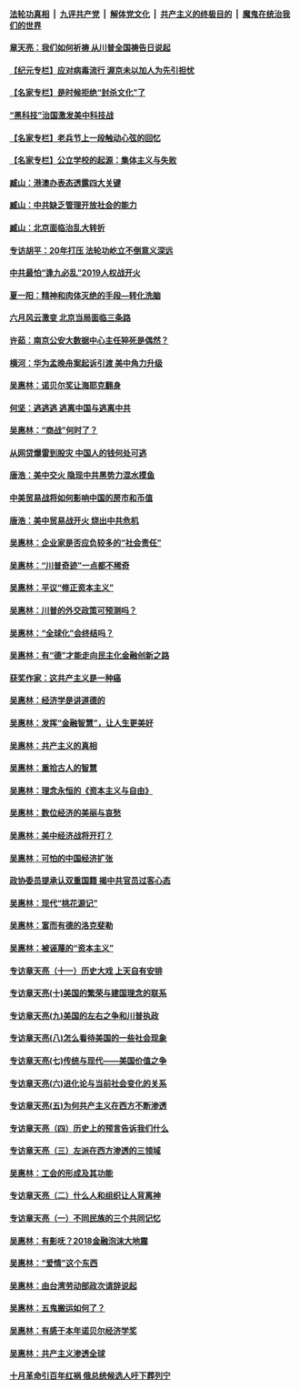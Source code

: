 

####  [法轮功真相](../../../../basic/blob/master/README.md?t=06282302) &nbsp;|&nbsp; [九评共产党](../../../../9ping.md/blob/master/README.md?t=06282302) &nbsp;|&nbsp; [解体党文化](../../../../jtdwh.md/blob/master/README.md?t=06282302)  &nbsp;|&nbsp; [共产主义的终极目的](../../../../gczydzjmd.md/blob/master/README.md?t=06282302) &nbsp;|&nbsp; [魔鬼在统治我们的世界](../../../../mgztzwmdsj.md/blob/master/README.md?t=06282302) 

#### [章天亮：我们如何祈祷 从川普全国祷告日说起](../pages/nsc423/n11944627.md?t=06282302) 

#### [【纪元专栏】应对病毒流行 渥京未以加人为先引担忧](../pages/nsc423/n11875714.md?t=06282302) 

#### [【名家专栏】是时候拒绝“封杀文化”了](../pages/nsc423/n11814093.md?t=06282302) 

#### [“黑科技”治国激发美中科技战](../pages/nsc423/n11638056.md?t=06282302) 

#### [【名家专栏】老兵节上一段触动心弦的回忆](../pages/nsc423/n11646016.md?t=06282302) 

#### [【名家专栏】公立学校的起源：集体主义与失败](../pages/nsc423/n11601833.md?t=06282302) 

#### [臧山：港澳办表态透露四大关键](../pages/nsc423/n11421628.md?t=06282302) 

#### [臧山：中共缺乏管理开放社会的能力](../pages/nsc423/n11407457.md?t=06282302) 

#### [臧山：北京面临治乱大转折](../pages/nsc423/n11406895.md?t=06282302) 

#### [专访胡平：20年打压 法轮功屹立不倒意义深远](../pages/nsc423/n11398800.md?t=06282302) 

#### [中共最怕“逢九必乱”2019人权战开火](../pages/nsc423/n11385248.md?t=06282302) 

#### [夏一阳：精神和肉体灭绝的手段—转化洗脑](../pages/nsc423/n11368250.md?t=06282302) 

#### [六月风云激变 北京当局面临三条路](../pages/nsc423/n11313668.md?t=06282302) 

#### [许茹：南京公安大数据中心主任猝死是偶然？](../pages/nsc423/n11064744.md?t=06282302) 

#### [横河：华为孟晚舟案起诉引渡 美中角力升级](../pages/nsc423/n11027230.md?t=06282302) 

#### [吴惠林：诺贝尔奖让海耶克翻身](../pages/nsc423/n10890049.md?t=06282302) 

#### [何坚：逃逃逃 逃离中国与逃离中共](../pages/nsc423/n10592891.md?t=06282302) 

#### [吴惠林：“商战”何时了？](../pages/nsc423/n10573558.md?t=06282302) 

#### [从网贷爆雷到股灾 中国人的钱何处可逃](../pages/nsc423/n10572800.md?t=06282302) 

#### [唐浩：美中交火 隐现中共黑势力混水摸鱼](../pages/nsc423/n10544040.md?t=06282302) 

#### [中美贸易战将如何影响中国的房市和币值](../pages/nsc423/n10543697.md?t=06282302) 

#### [唐浩：美中贸易战开火 烧出中共危机](../pages/nsc423/n10540126.md?t=06282302) 

#### [吴惠林：企业家是否应负较多的“社会责任”](../pages/nsc423/n10535022.md?t=06282302) 

#### [吴惠林：“川普奇迹”一点都不稀奇](../pages/nsc423/n10512808.md?t=06282302) 

#### [吴惠林：平议“修正资本主义”](../pages/nsc423/n10495724.md?t=06282302) 

#### [吴惠林：川普的外交政策可预测吗？](../pages/nsc423/n10462387.md?t=06282302) 

#### [吴惠林：“全球化”会终结吗？](../pages/nsc423/n10452838.md?t=06282302) 

#### [吴惠林：有“德”才能走向民主化金融创新之路](../pages/nsc423/n10432292.md?t=06282302) 

#### [获奖作家：这共产主义是一种癌](../pages/nsc423/n10431541.md?t=06282302) 

#### [吴惠林：经济学是讲道德的](../pages/nsc423/n10398014.md?t=06282302) 

#### [吴惠林：发挥“金融智慧”，让人生更美好](../pages/nsc423/n10375019.md?t=06282302) 

#### [吴惠林：共产主义的真相](../pages/nsc423/n10351394.md?t=06282302) 

#### [吴惠林：重拾古人的智慧](../pages/nsc423/n10337691.md?t=06282302) 

#### [吴惠林：理念永恒的《资本主义与自由》](../pages/nsc423/n10316274.md?t=06282302) 

#### [吴惠林：数位经济的美丽与哀愁](../pages/nsc423/n10292946.md?t=06282302) 

#### [吴惠林：美中经济战将开打？](../pages/nsc423/n10258825.md?t=06282302) 

#### [吴惠林：可怕的中国经济扩张](../pages/nsc423/n10219147.md?t=06282302) 

#### [政协委员提承认双重国籍 揭中共官员过客心态](../pages/nsc423/n10208809.md?t=06282302) 

#### [吴惠林：现代“桃花源记”](../pages/nsc423/n10185234.md?t=06282302) 

#### [吴惠林：富而有德的洛克斐勒](../pages/nsc423/n10142264.md?t=06282302) 

#### [吴惠林：被诬蔑的“资本主义”](../pages/nsc423/n10124816.md?t=06282302) 

#### [专访章天亮（十一）历史大戏 上天自有安排](../pages/nsc423/n10094905.md?t=06282302) 

#### [专访章天亮(十)美国的繁荣与建国理念的联系](../pages/nsc423/n10094899.md?t=06282302) 

#### [专访章天亮(九)美国的左右之争和川普执政](../pages/nsc423/n10094889.md?t=06282302) 

#### [专访章天亮(八)怎么看待美国的一些社会现象](../pages/nsc423/n10094857.md?t=06282302) 

#### [专访章天亮(七)传统与现代——美国价值之争](../pages/nsc423/n10093140.md?t=06282302) 

#### [专访章天亮(六)进化论与当前社会变化的关系](../pages/nsc423/n10092036.md?t=06282302) 

#### [专访章天亮(五)为何共产主义在西方不断渗透](../pages/nsc423/n10083620.md?t=06282302) 

#### [专访章天亮（四）历史上的预言告诉我们什么](../pages/nsc423/n10083606.md?t=06282302) 

#### [专访章天亮（三）左派在西方渗透的三领域](../pages/nsc423/n10081115.md?t=06282302) 

#### [吴惠林：工会的形成及其功能](../pages/nsc423/n10080633.md?t=06282302) 

#### [专访章天亮（二）什么人和组织让人背离神](../pages/nsc423/n10076637.md?t=06282302) 

#### [专访章天亮（一）不同民族的三个共同记忆](../pages/nsc423/n10074188.md?t=06282302) 

#### [吴惠林：有影呒？2018金融泡沫大地震](../pages/nsc423/n10040534.md?t=06282302) 

#### [吴惠林：“爱情”这个东西](../pages/nsc423/n10019423.md?t=06282302) 

#### [吴惠林：由台湾劳动部政次请辞说起](../pages/nsc423/n9979679.md?t=06282302) 

#### [吴惠林：五鬼搬运如何了？](../pages/nsc423/n9925338.md?t=06282302) 

#### [吴惠林：有感于本年诺贝尔经济学奖](../pages/nsc423/n9871883.md?t=06282302) 

#### [吴惠林：共产主义渗透全球](../pages/nsc423/n9812748.md?t=06282302) 

#### [十月革命引百年红祸 俄总统候选人吁下葬列宁](../pages/nsc423/n9810182.md?t=06282302) 

